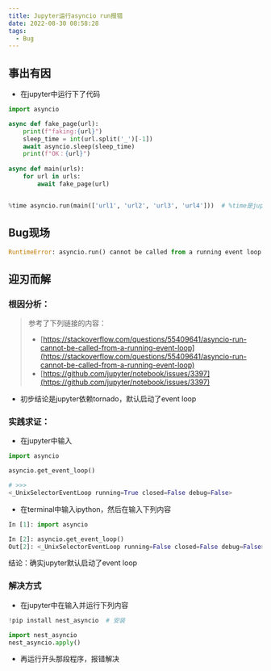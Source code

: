 ```yaml
---
title: Jupyter运行asyncio run报错
date: 2022-08-30 08:58:28
tags: 
  - Bug
---
```



## 事出有因

- 在jupyter中运行下了代码
```python
import asyncio

async def fake_page(url):
    print(f"faking:{url}")
    sleep_time = int(url.split('_')[-1])
    await asyncio.sleep(sleep_time)
    print(f"OK：{url}")
    
async def main(urls):
    for url in urls:
        await fake_page(url)


%time asyncio.run(main(['url1', 'url2', 'url3', 'url4']))  # %time是jupyter的语法
```
## Bug现场
```python
RuntimeError: asyncio.run() cannot be called from a running event loop
```

## 迎刃而解
### 根因分析：
> 参考了下列链接的内容：
> - [https://stackoverflow.com/questions/55409641/asyncio-run-cannot-be-called-from-a-running-event-loop](https://stackoverflow.com/questions/55409641/asyncio-run-cannot-be-called-from-a-running-event-loop)
> - [https://github.com/jupyter/notebook/issues/3397](https://github.com/jupyter/notebook/issues/3397)

- 初步结论是jupyter依赖tornado，默认启动了event loop

### 实践求证：

- 在jupyter中输入
```python
import asyncio

asyncio.get_event_loop()

# >>>
<_UnixSelectorEventLoop running=True closed=False debug=False>
```

- 在terminal中输入ipython，然后在输入下列内容
```python
In [1]: import asyncio

In [2]: asyncio.get_event_loop()
Out[2]: <_UnixSelectorEventLoop running=False closed=False debug=False>
```

结论：确实jupyter默认启动了event loop

### 解决方式

- 在jupyter中在输入并运行下列内容
```python
!pip install nest_asyncio  # 安装

import nest_asyncio  
nest_asyncio.apply()
```

- 再运行开头那段程序，报错解决
